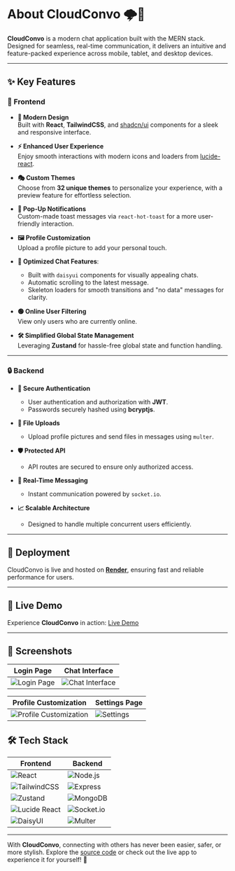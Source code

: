 # About CloudConvo 🌩️💬

**CloudConvo** is a modern chat application built with the MERN stack. Designed for seamless, real-time communication, it delivers an intuitive and feature-packed experience across mobile, tablet, and desktop devices.

---

## ✨ Key Features

### 🌟 Frontend
- **🎨 Modern Design**  
  Built with **React**, **TailwindCSS**, and [shadcn/ui](https://shadcn.dev/) components for a sleek and responsive interface.
  
- **⚡ Enhanced User Experience**  
  Enjoy smooth interactions with modern icons and loaders from [lucide-react](https://lucide.dev/).
  
- **🎭 Custom Themes**  
  Choose from **32 unique themes** to personalize your experience, with a preview feature for effortless selection.
  
- **🔔 Pop-Up Notifications**  
  Custom-made toast messages via `react-hot-toast` for a more user-friendly interaction.
  
- **🖼️ Profile Customization**  
  Upload a profile picture to add your personal touch.
  
- **💬 Optimized Chat Features**:  
  - Built with `daisyui` components for visually appealing chats.  
  - Automatic scrolling to the latest message.  
  - Skeleton loaders for smooth transitions and "no data" messages for clarity.  
  
- **🟢 Online User Filtering**  
  View only users who are currently online.
  
- **🛠️ Simplified Global State Management**  
  Leveraging **Zustand** for hassle-free global state and function handling.

---

### 🔒 Backend
- **🔑 Secure Authentication**  
  - User authentication and authorization with **JWT**.  
  - Passwords securely hashed using **bcryptjs**.

- **📁 File Uploads**  
  - Upload profile pictures and send files in messages using `multer`.

- **🛡️ Protected API**  
  - API routes are secured to ensure only authorized access.

- **📡 Real-Time Messaging**  
  - Instant communication powered by `socket.io`.

- **📈 Scalable Architecture**  
  - Designed to handle multiple concurrent users efficiently.

---

## 🚀 Deployment  

CloudConvo is live and hosted on **[Render](https://render.com)**, ensuring fast and reliable performance for users.

---

## 🌠 Live Demo  

Experience **CloudConvo** in action: [Live Demo](https://convocloud-ydth.onrender.com)  

---


## 📸 Screenshots

| **Login Page**                         | **Chat Interface**                         | 
|----------------------------------------|--------------------------------------------|
| ![Login Page](https://github.com/user-attachments/assets/e7c0603e-49ac-4da0-8420-a221336d2979) | ![Chat Interface](https://github.com/user-attachments/assets/597d2d1b-f53f-4138-b7c6-77c1ae196cc8) 

| **Profile Customization**              | **Settings Page**                            | 
|----------------------------------------|--------------------------------------------|
| ![Profile Customization](https://github.com/user-attachments/assets/19de94cc-9e75-49b1-9f7d-768272b3d180) | ![Settings](https://github.com/user-attachments/assets/d19eda10-5e94-4c1a-8696-a75c6256ae7e) |


## 🛠️ Tech Stack  


| **Frontend**                                                                                   | **Backend**                                                                                   |
|------------------------------------------------------------------------------------------------|-----------------------------------------------------------------------------------------------|
| ![React](https://img.shields.io/badge/React-61DAFB?style=flat-square&logo=react&logoColor=white) | ![Node.js](https://img.shields.io/badge/Node.js-339933?style=flat-square&logo=nodedotjs&logoColor=white) |
| ![TailwindCSS](https://img.shields.io/badge/TailwindCSS-38B2AC?style=flat-square&logo=tailwindcss&logoColor=white) | ![Express](https://img.shields.io/badge/Express-000000?style=flat-square&logo=express&logoColor=white) |
| ![Zustand](https://img.shields.io/badge/Zustand-000000?style=flat-square&logo=none)             | ![MongoDB](https://img.shields.io/badge/MongoDB-47A248?style=flat-square&logo=mongodb&logoColor=white) |
| ![Lucide React](https://img.shields.io/badge/Lucide_React-FC7308?style=flat-square&logo=react&logoColor=white) | ![Socket.io](https://img.shields.io/badge/Socket.io-010101?style=flat-square&logo=socket.io&logoColor=white) |
| ![DaisyUI](https://img.shields.io/badge/DaisyUI-5A4D9D?style=flat-square&logo=none)            | ![Multer](https://img.shields.io/badge/Multer-FD5E53?style=flat-square&logo=none)             |


---

With **CloudConvo**, connecting with others has never been easier, safer, or more stylish. Explore the [source code](https://github.com/HanaDzin/ConvoCloud) or check out the live app to experience it for yourself! 🚀
